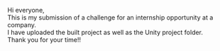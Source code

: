 Hi everyone,\
This is my submission of a challenge for an internship opportunity at a company.\
I have uploaded the built project as well as the Unity project folder.\
Thank you for your time!!
